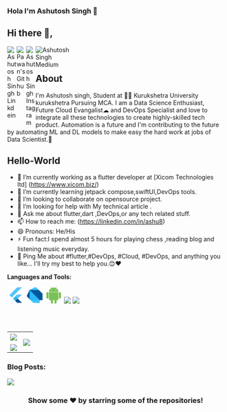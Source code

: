 ### Hola I'm Ashutosh Singh 👋

## Hi there 👋,           

<a href="https://linkedin.com/in/ashu8">
  <img align="left" alt="Ashutosh Singh Linkdein" width="22px" src="https://cdn.jsdelivr.net/npm/simple-icons@v3/icons/linkedin.svg" />
</a>
<a href="https://github.com/ashut08">
  <img align="left" alt="Pawan's Github" width="22px" src="https://cdn.jsdelivr.net/npm/simple-icons@v3/icons/github.svg" />
</a>
<a href="https://instagram.com/ashusingh.unch/">
  <img align="left" alt="Ashutosh Singh Instagram" width="22px" src="https://cdn.jsdelivr.net/npm/simple-icons@v3/icons/instagram.svg" />
</a>
<a href="https://ashusingh-unch8.medium.com/">
  <img align="left" alt="Ashutosh Singh Medium"  width="80px" src="https://miro.medium.com/max/968/1*F6SrJR7_s95r6oCF3ugMZw.png" />
</a>


<br/>
<br/>

## About
I'm Ashutosh singh, Student at 👨‍💻 Kurukshetra University kurukshetra Pursuing MCA. I am a Data Science Enthusiast, Future Cloud Evangalist☁ and DevOps Specialist and love to integrate all these technologies to create highly-skilled tech product. Automation is a future and I'm contributing to the future by automating ML and DL models to make easy the hard work at jobs of Data Scientist.🙏



## Hello-World
- 🔭 I’m currently working as a flutter developer at  [Xicom Technologies ltd] (https://www.xicom.biz/)
- 🌱 I’m currently learning jetpack compose,swiftUI,DevOps tools.
- 👯 I’m looking to collaborate on opensource project.
- 🤔 I’m looking for help with My technical article .
- 💬 Ask me about flutter,dart ,DevOps,or any tech related stuff.
- 📫 How to reach me: (https://linkedin.com/in/ashu8) 
- 😄 Pronouns: He/His
- ⚡ Fun fact:I spend almost 5 hours for playing chess ,reading blog and listening music everyday.
- 💬 Ping Me about  #flutter,#DevOps,  #Cloud, #DevOps, and anything you like... I'll try my best to help you.😊❤


**Languages and Tools:**  

<code><img height="40" src="https://raw.githubusercontent.com/github/explore/80688e429a7d4ef2fca1e82350fe8e3517d3494d/topics/flutter/flutter.png"></code>
<code><img height="40" src="https://raw.githubusercontent.com/github/explore/80688e429a7d4ef2fca1e82350fe8e3517d3494d/topics/dart/dart.png"></code>
<code><img height="40" src="https://raw.githubusercontent.com/github/explore/80688e429a7d4ef2fca1e82350fe8e3517d3494d/topics/android/android.png"></code>
<code><img height="40" src="https://upload.wikimedia.org/wikipedia/commons/c/c3/Python-logo-notext.svg"></code>
<code><img height="40" src="https://pbs.twimg.com/profile_images/1399329694340747271/T5fbWxtN_400x400.png" >

</code>


<br/>





<table>
    <tr>
        <td>
            <img src="https://spotify-recently-played-readme.vercel.app/api?user=wex8xjk0lgc4m948k3cb68xe8&count=1&width=500" align="center"/>
        </td>
        <td rowspan=2>
            <img src="https://github-readme-stats.vercel.app/api/top-langs/?username=ashut08&theme=dark" align="center"/>
        </td>
    </tr>
    <tr>
        <td>
            <img src="https://github-readme-stats.vercel.app/api?username=ashut08&count_private=true&theme=dark&show_icons=true" align="center"/>
        </td>
    </tr>
</table>


### Blog Posts:
<a href="https://ashuflutterdev.medium.com/">
<img src="https://github-readme-medium.vercel.app/?username=ashuflutterdev&limit=2"/>
</a>

<div align="center">

### Show some ❤️ by starring some of the repositories!

</div>
